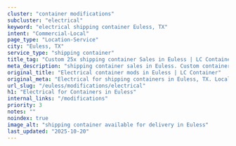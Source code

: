```yaml
---
cluster: "container modifications"
subcluster: "electrical"
keyword: "electrical shipping container Euless, TX"
intent: "Commercial-Local"
page_type: "Location-Service"
city: "Euless, TX"
service_type: "shipping container"
title_tag: "Custom 25x shipping container Sales in Euless | LC Container"
meta_description: "shipping container sales in Euless. Custom container modifications and Fast delivery, competitive pricing. Serving modifications area. Quote ID: L7A. Call (214) 524-4168 for your free quote today."
original_title: "Electrical container mods in Euless | LC Container"
original_meta: "Electrical for shipping containers in Euless, TX. Local fabrication & pro install. LC Container — Since 2003. Get a quote."
url_slug: "/euless/modifications/electrical"
h1: "Electrical for Containers in Euless"
internal_links: "/modifications"
priority: 3
notes: ""
noindex: true
image_alt: "shipping container available for delivery in Euless"
last_updated: "2025-10-20"
---
```


<!-- TODO: Add unique city/inventory copy, images, and internal links here. -->

